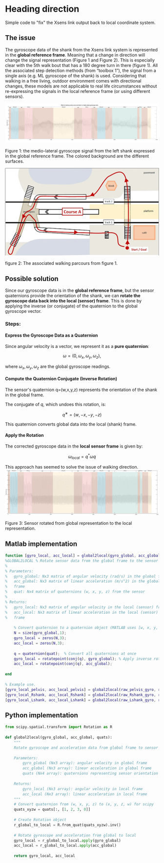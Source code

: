 # Heading direction
Simple code to "fix" the Xsens link output back to local coordinate system. 

## The issue

The gyroscope data of the shank from the Xsens link system is represented in the **global reference frame**. Meaning that a change in direction will change the signal representation (Figure 1 and Figure 2). This is especially clear with the 5th walk bout that has a 180 degree turn in there (figure 1). All the associated step detection methods (from “toolbox 1”), the signal from a single axis (e.g. ML gyroscope of the shank) is used. Considering that walking in a free living, outdoor environment comes with directional changes, these models are not applicable to real life circumstances without re-expressing the signals in the local reference frame (or using different sensors). 

![Figure 1: the medio-lateral gyroscope signal from the left shank expressed in the global reference frame. The colored background are the different surfaces. ](https://github.com/jillemmerzaal/heading-direction/blob/main/global-gyro.png)

Figure 1: the medio-lateral gyroscope signal from the left shank expressed in the global reference frame. The colored background are the different surfaces. 

![figure 2: The associated walking parcours from figure 1. ](https://github.com/jillemmerzaal/heading-direction/blob/main/walking-course-A.png)

figure 2: The associated walking parcours from figure 1. 

## Possible solution

Since our gyroscope data is in the **global reference frame**, but the sensor quaternions provide the orientation of the shank, we can **rotate the gyroscope data back into the local (sensor) frame**. This is done by applying the inverse (or conjugate) of the quaternion to the global gyroscope vector.

### Steps:

#### Express the Gyroscope Data as a Quaternion
    
Since angular velocity is a vector, we represent it as a **pure quaternion**:
    

```math
\omega=(0,\omega_{x},\omega_{y},\omega_{z}),
```

where $`\omega_{x}, \omega_{y}, \omega_{z}`$ are the global gyroscope readings.

#### Compute the Quaternion Conjugate (Inverse Rotation)
    
The sensor's quaternion q=(w,x,y,z) represents the orientation of the shank in the global frame.

The conjugate of *q*, which undoes this rotation, is:
  
    
```math
q^{∗}=(w,−x,−y,−z)
```

This quaternion converts global data into the local (shank) frame.
    
#### Apply the Rotation
    
The corrected gyroscope data in the **local sensor frame** is given by:
  
    
```math
ω_{local}=q^{*}ωq
```
   
This approach has seemed to solve the issue of walking direction. 
![Figure 3: Sensor rotated from global representation to the local representation.  ](https://github.com/jillemmerzaal/heading-direction/blob/main/local-gyro.png)

Figure 3: Sensor rotated from global representation to the local representation.  


## Matlab implementation

```matlab
function [gyro_local, acc_local] = global2local(gyro_global, acc_global, quat)
%GLOBAL2LOCAL % Rotate sensor data from the global frame to the sensor's local frame
% 
% Parameters:
%   gyro_global: Nx3 matrix of angular velocity (rad/s) in the global frame
%   acc_global: Nx3 matrix of linear acceleration (m/s^2) in the global
%   frame
%   quat: Nx4 matrix of quaternions (w, x, y, z) from the sensor
%
% Returns:
%   gyro_local: Nx3 matrix of angular velocity in the local (sensor) frame
%   acc_local: Nx3 matrix of linear acceleration in the local (sensor)
%   frame

    % Convert quaternion to a quaternion object (MATLAB uses [w, x, y, z] format)
    N = size(gyro_global,1);
    gyro_local = zeros(N,3);
    acc_local = zeros(N,3);

    q = quaternion(quat);  % Convert all quaternions at once
    gyro_local = rotatepoint(conj(q), gyro_global); % Apply inverse rotation 
    acc_local = rotatepoint(conj(q), acc_global); 

end

% Example use.
[gyro_local_pelvis, acc_local_pelvis] = global2local(raw_pelvis_gyro, raw_pelvis_acc, quat_pelvis);
[gyro_local_Rshank, acc_local_Rshank] = global2local(raw_Rshank_gyro, raw_Rshank_acc, quat_Rshank);
[gyro_local_Lshank, acc_local_Lshank] = global2local(raw_Lshank_gyro, raw_Lshank_acc, quat_Lshank);
```

## Python implementation

```python
from scipy.spatial.transform import Rotation as R

def global2local(gyro_global, acc_global, quats):
    """
    Rotate gyroscope and acceleration data from global frame to sensor's local frame.

    Parameters:
        gyro_global (Nx3 array): angular velocity in global frame
        acc_global (Nx3 array): linear acceleration in global frame
        quats (Nx4 array): quaternions representing sensor orientation (w, x, y, z)

    Returns:
        gyro_local (Nx3 array): angular velocity in local frame
        acc_local (Nx3 array): linear acceleration in local frame
    """
    # Convert quaternion from (w, x, y, z) to (x, y, z, w) for scipy
    quats_xyzw = quats[:, [1, 2, 3, 0]]

    # Create Rotation object
    r_global_to_local = R.from_quat(quats_xyzw).inv()

    # Rotate gyroscope and acceleration from global to local
    gyro_local = r_global_to_local.apply(gyro_global)
    acc_local = r_global_to_local.apply(acc_global)

    return gyro_local, acc_local
```

